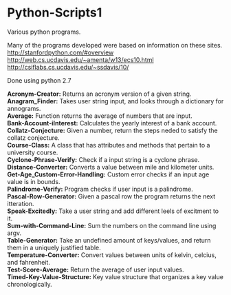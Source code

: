 # Python-Scripts1
Various python programs.


Many of the programs developed were based on information on these sites. <br />
http://stanfordpython.com/#overview <br />
http://web.cs.ucdavis.edu/~amenta/w13/ecs10.html <br />
http://csiflabs.cs.ucdavis.edu/~ssdavis/10/ <br />


Done using python 2.7

<b>Acronym-Creator:</b> Returns an acronym version of a given string.<br />
<b>Anagram_Finder:</b> Takes user string input, and looks through a dictionary for annograms.<br />
<b>Average:</b> Function returns the average of numbers that are input.<br />
<b>Bank-Account-iInterest:</b> Calculates the yearly interest of a bank account.<br />
<b>Collatz-Conjecture:</b> Given a number, return the steps neded to satisfy the collatz conjecture.<br />
<b>Course-Class:</b> A class that has attributes and methods that pertain to a university course.<br />
<b>Cyclone-Phrase-Verify:</b> Check if a input string is a cyclone phrase.<br />
<b>Distance-Converter:</b> Converts a value between mile and kilometer units.<br />
<b>Get-Age_Custom-Error-Handling:</b> Custom error checks if an input age value is in bounds.<br />
<b>Palindrome-Verify:</b> Program checks if user input is a palindrome.<br />
<b>Pascal-Row-Generator:</b> Given a pascal row the program returns the next itteration.<br />
<b>Speak-Excitedly:</b> Take a user string and add different leels of excitment to it.<br />
<b>Sum-with-Command-Line:</b> Sum the numbers on the command line using argv.<br />
<b>Table-Generator:</b> Take an undefined amount of keys/values, and return them in a uniquely justified table.<br />
<b>Temperature-Converter:</b> Convert values between units of kelvin, celcius, and fahrenheit.<br />
<b>Test-Score-Average:</b> Return the average of user input values.<br />
<b>Timed-Key-Value-Structure:</b> Key value structure that organizes a key value chronologically.<br />
